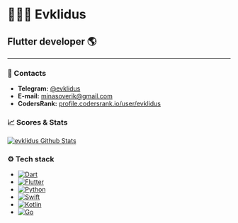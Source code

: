 # 👨🏻‍💻 Evklidus
## Flutter developer 🌎

---
  
### 📱 Contacts
+ **Telegram:** [@evklidus](https://t.me/evklidus)   
+ **E-mail:** [minasoverik@gmail.com](mailto:minasoverik@gmail.com)
+ **CodersRank:** [profile.codersrank.io/user/evklidus](https://profile.codersrank.io/user/evklidus)

### 📈 Scores & Stats  
  
[![evklidus Github Stats](https://github-readme-stats.vercel.app/api?username=evklidus&count_private=true&theme=default&show_icons=true)](https://github.com/evklidus)

### ⚙️ Tech stack  
  
+ [![Dart](https://img.shields.io/badge/-Dart-05122A?style=flat&logo=dart&logoColor=blue)](https://dart.dev/)  
+ [![Flutter](https://img.shields.io/badge/-Flutter-05122A?style=flat&logo=flutter&logoColor=blue)](http://flutter.dev/)
+ [![Python](https://img.shields.io/badge/-Python-05122A?style=flat&logo=python)](http://python.org/)
+ [![Swift](https://img.shields.io/badge/-Swift-05122A?style=flat&logo=swift)](https://swift.org/)
+ [![Kotlin](https://img.shields.io/badge/-Kotlin-05122A?style=flat&logo=kotlin)](https://kotlinlang.org/)
+ [![Go](https://img.shields.io/badge/-Go-05122A?style=flat&logo=go)](https://go.dev/)

